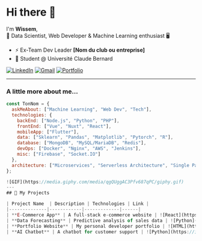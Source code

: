 # Hi there 👋

I'm **Wissem**,  
🚀 Data Scientist, Web Developer & Machine Learning enthusiast 🖥️

- ⚡ Ex-Team Dev Leader **[Nom du club ou entreprise]**
- 📍 Student @ Université Claude Bernard

[![LinkedIn](https://img.shields.io/badge/LinkedIn-blue?style=flat-square&logo=linkedin)](https://www.linkedin.com/in/tonprofil/)
[![Gmail](https://img.shields.io/badge/Gmail-red?style=flat-square&logo=gmail)](wissem.cherbal@gmail.com)
[![Portfolio](https://img.shields.io/badge/Portfolio-%23FFA500?style=flat-square)](wissem-cherbal-portfolio.fr)

---

### A little more about me...  

```js
const TonNom = {
  askMeAbout: ["Machine Learning", "Web Dev", "Tech"],
  technologies: {
    backEnd: ["Node.js", "Python", "PHP"],
    frontEnd: ["Vue", "Nuxt", "React"],
    mobileApp: ["Flutter"],
    data: ["Sklearn", "Pandas", "Matplotlib", "Pytorch", "R"],
    database: ["MongoDB", "MySQL/MariaDB", "Redis"],
    devOps: ["Docker", "Nginx", "AWS", "Jenkins"],
    misc: ["Firebase", "Socket.IO"]
  },
  architecture: ["Microservices", "Serverless Architecture", "Single Page Applications"]
};

![GIF](https://media.giphy.com/media/qgQUggAC3Pfv687qPC/giphy.gif)
---
## 🚀 My Projects

| Project Name  | Description | Technologies | Link |
|--------------|------------|-------------|------|
| **E-Commerce App** | A full-stack e-commerce website | ![React](https://img.shields.io/badge/-React-blue) ![Node.js](https://img.shields.io/badge/-Node.js-green) ![MongoDB](https://img.shields.io/badge/-MongoDB-brightgreen) | [GitHub](https://github.com/tonrepo) |
| **Data Forecasting** | Predictive analysis of sales data | ![Python](https://img.shields.io/badge/-Python-yellow) ![Pandas](https://img.shields.io/badge/-Pandas-lightblue) ![Scikit-Learn](https://img.shields.io/badge/-Scikit--learn-orange) | [GitHub](https://github.com/tonrepo) |
| **Portfolio Website** | My personal developer portfolio | ![HTML](https://img.shields.io/badge/-HTML-red) ![CSS](https://img.shields.io/badge/-CSS-blue) ![JavaScript](https://img.shields.io/badge/-JavaScript-yellow) | [Live](https://tonportfolio.com) |
| **AI Chatbot** | A chatbot for customer support | ![Python](https://img.shields.io/badge/-Python-yellow) ![TensorFlow](https://img.shields.io/badge/-TensorFlow-orange) ![NLP](https://img.shields.io/badge/-NLP-purple) | [GitHub](https://github.com/tonrepo) |



